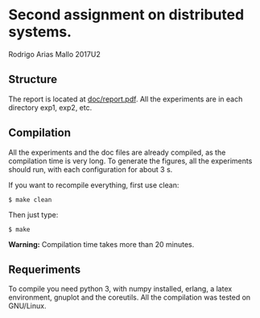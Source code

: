 # Second assignment on distributed systems.
Rodrigo Arias Mallo
2017U2

## Structure

The report is located at [doc/report.pdf](doc/report.pdf). All the experiments
are in each directory exp1, exp2, etc.

## Compilation

All the experiments and the doc files are already compiled, as the compilation
time is very long. To generate the figures, all the experiments should run, with 
each configuration for about 3 s.

If you want to recompile everything, first use clean:

	$ make clean

Then just type:

	$ make

**Warning:** Compilation time takes more than 20 minutes.

## Requeriments

To compile you need python 3, with numpy installed, erlang, a latex environment, 
gnuplot and the coreutils. All the compilation was tested on GNU/Linux.

